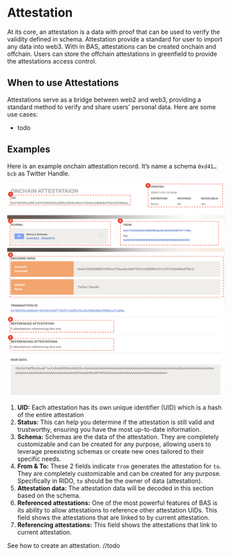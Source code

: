 # Attestation

At its core, an attestation is a data with proof that can be used to verify the validity defined in schema. Attestation provide a standard for user to import any data into web3. With in BAS, attestations can be created onchain and offchain. Users can store the offchain attestations in greenfield to provide the attestations access control.

## When to use Attestations

Attestations serve as a bridge between web2 and web3, providing a standard method to verify and share users’ personal data. Here are some use cases:

- todo

## Examples

Here is an example onchain attestation record. It’s name a schema `0xd41…bcb` as Twitter Handle.

![Attestation Detail](../figures/attestation_detail.png)

1. **UID:** Each attestation has its own unique identifier (UID) which is a hash of the entire attestation
2. **Status:** This can help you determine if the attestation is still valid and trustworthy, ensuring you have the most up-to-date information.
3. **Schema:** Schemas are the data of the attestation. They are completely customizable and can be created for any purpose, allowing users to leverage preexisting schemas or create new ones tailored to their specific needs.
4. **From & To:** These 2 fields indicate `from` generates the attestation for `to`. They are completely customizable and can be created for any purpose. Specifically in RIDO, `to` should be the owner of data (attestation).
5. **Attestation data:** The attestation data will be decoded in this section based on the schema.
6. **Referenced attestations:** One of the most powerful features of BAS is its ability to allow attestations to reference other attestation UIDs. This field shows the attestations that are linked to by current attestation.
7. **Referencing attestations:** This field shows the attestations that link to current attestation.

See how to create an attestation. //todo
